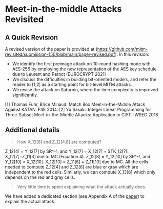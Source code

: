 # Meet-in-the-middle Attacks Revisited

## A Quick Revision
A revised version of the paper is provided at (https://github.com/mitm-revisited/submission-150/blob/main/paper-revised.pdf). In this revision:
- We identify the first preimage attack on 10-round hashing mode with AES-256 by employing the new representation of the AES key schedule due to Leurent and Pernot (EUROCRYPT 2021)
- We discuss the difficulties in building bit-oriented models, and refer the reader to [1,2] as a starting point for bit-level MITM attacks.
- We revise the attack on Saturnin, where the time complexity is improved significantly.

[1] Thomas Fuhr, Brice Minaud: Match Box Meet-in-the-Middle Attack Against KATAN. FSE 2014.
[2] Yu Sasaki: Integer Linear Programming for Three-Subset Meet-in-the-Middle Attacks: Application to GIFT. IWSEC 2018


## Additional details

> How X_13[8] and Z_12[4,8] are computed?

Z_12[4] = Y_12[7] by SR^-1, and Y_12[7] = X_12[7] + STK_12[7]. X_12[7]=Z_11[3] due to MC (Equation 4). Z_12[8] = Y_12[10] by SR^-1, and Y_12[10] = X_12[10]. X_12[10] = Z_11[6] + Z_11[10] due to MC. All the cells needed to compute Z_12[4] and Z_12[8] are blue or gray which are independent to the red cells. Similarly, we can compute X_13[8] which only depends on the red and gray cells.

> Very little time is spent explaining what the attack actually does.

We have added a dedicated section (see Appendix A of the [paper](https://github.com/mitm-revisited/submission-150/blob/main/paper-revised.pdf)) to explain the actual attack.
